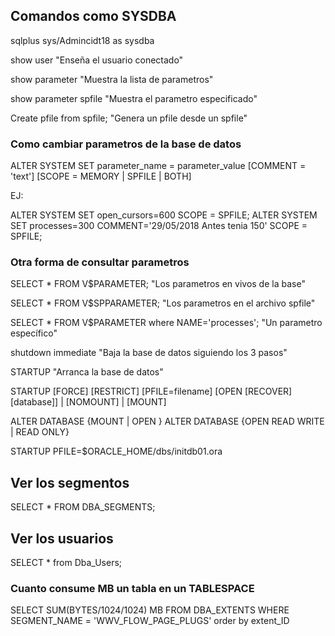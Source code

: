## Comandos como SYSDBA

sqlplus sys/Admincidt18 as sysdba

show user
"Enseña el usuario conectado"

show parameter
"Muestra la lista de parametros"

show parameter spfile
"Muestra el parametro especificado"

Create pfile from spfile;
"Genera un pfile desde un spfile"

### Como cambiar parametros de la base de datos
ALTER SYSTEM SET parameter_name = parameter_value [COMMENT = 'text'] [SCOPE = MEMORY  |  SPFILE  |  BOTH]

EJ:

ALTER SYSTEM SET open_cursors=600 SCOPE = SPFILE;
ALTER SYSTEM SET processes=300 COMMENT='29/05/2018 Antes tenia 150' SCOPE = SPFILE;

### Otra forma de consultar parametros
SELECT * FROM V$PARAMETER;
"Los parametros en vivos de la base"

SELECT * FROM V$SPPARAMETER;
"Los parametros en el archivo spfile"

SELECT * FROM V$PARAMETER where NAME='processes'; 
"Un parametro específico"

shutdown immediate
"Baja la base de datos siguiendo los 3 pasos"

STARTUP 
"Arranca la base de datos"

STARTUP [FORCE] [RESTRICT] [PFILE=filename]
[OPEN [RECOVER][database]]
| [NOMOUNT]
| [MOUNT]

ALTER DATABASE {MOUNT | OPEN }
ALTER DATABASE {OPEN READ WRITE | READ ONLY}

STARTUP PFILE=$ORACLE_HOME/dbs/initdb01.ora


## Ver los segmentos
SELECT * FROM DBA_SEGMENTS;

## Ver los usuarios 
SELECT * from Dba_Users;

### Cuanto consume MB un tabla en un TABLESPACE
SELECT SUM(BYTES/1024/1024) MB FROM DBA_EXTENTS WHERE SEGMENT_NAME = 'WWV_FLOW_PAGE_PLUGS' order by extent_ID
